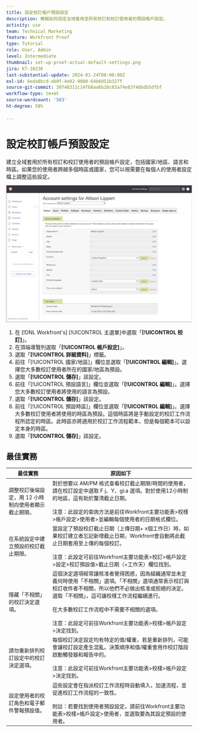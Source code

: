 ```yaml
---
title: 設定校訂帳戶預設設定
description: 瞭解如何設定全域套用至所有校訂和校訂使用者的預設帳戶設定。
activity: use
team: Technical Marketing
feature: Workfront Proof
type: Tutorial
role: User, Admin
level: Intermediate
thumbnail: set-up-proof-actual-default-settings.png
jira: KT-10236
last-substantial-update: 2024-01-24T00:00:00Z
exl-id: 6eda8bcd-ab0f-4e02-9080-64b6051b327f
source-git-commit: 30748311c14fb8aa6b10c03a74e83f46bdb5dfbf
workflow-type: tm+mt
source-wordcount: '563'
ht-degree: 58%

---
```


# 設定校訂帳戶預設設定

建立全域套用於所有校訂和校訂使用者的預設帳戶設定，包括國家/地區、語言和時區。如果您的使用者跨越多個時區或國家，您可以視需要在每個人的使用者設定檔上調整這些設定。

![校訂的帳戶設定視窗](assets/proof-system-setups-default-account-settings.png)

1. 在 [!DNL Workfront's] [!UICONTROL 主選單]中選取「**[!UICONTROL 校訂]**」。
1. 在頂端導覽列選取「**[!UICONTROL 帳戶設定]**」。
1. 選取「**[!UICONTROL 詳細資料]**」標籤。
1. 前往「[!UICONTROL 國家/地區]」欄位並選取「**[!UICONTROL 編輯]**」。選擇您大多數校訂使用者所在的國家/地區為預設。
1. 選取「**[!UICONTROL 儲存]**」該設定。
1. 前往「[!UICONTROL 預設語言]」欄位並選取「**[!UICONTROL 編輯]**」。選擇您大多數校訂使用者將使用的語言為預設。
1. 選取「**[!UICONTROL 儲存]**」該設定。
1. 前往「[!UICONTROL 預設時區]」欄位並選取「**[!UICONTROL 編輯]**」。選擇大多數校訂使用者將使用的時區為預設。這個時區將是手動設定的校訂工作流程所認定的時區。此時區亦將適用於校訂工作流程範本，但是每個範本可以設定本身的時區。
1. 選取「**[!UICONTROL 儲存]**」該設定。

## 最佳實務


| 最佳實務 | 原因如下 |
|---|---|
| 調整校訂後端設定，用 12 小時制向使用者顯示截止期限。 | 對於想要以 AM/PM 格式查看校訂截止期限/時間的使用者，請在校訂設定中選取 F j、Y、gi:a 選項。對於使用12小時制的地區，這有助於釐清截止日期。 <br> <br>注意：此設定的查詢方法是前往Workfront主要功能表>校樣>帳戶設定>使用者>並編輯每個使用者的日期格式欄位。 |
| 在系統設定中建立預設的校訂截止期限。 | 當設定了預設校訂截止日期（上傳日期+ x個工作日）時，如果校訂建立者忘記新增截止日期，Workfront會自動將此截止日期套用至上傳的每個校訂。 <br> <br>注意：此設定可前往Workfront主要功能表>校訂>帳戶設定>設定>校訂預設值>截止日期（+工作天）欄位找到。 |
| 隱藏「不相關」的校訂決定選項。 | 這個決定選項經常讓核准者覺得困惑，因為組織通常並未定義何時使用「不相關」選項。「不相關」選項通常表示校訂與校訂收件者不相關，所以他們不必做出核准或拒絕的決定。選取「不相關」，這可讓校樣工作流程繼續進行。<br> <br>在大多數校訂工作流程中不需要不相關的選項。<br> <br>注意：此設定可前往Workfront主要功能表>校樣>帳戶設定>決定找到。 |
| 請勿重新排列校訂設定中的校訂決定選項。 | 每個校訂決定設定均有特定的值/權重，若是重新排列，可能會讓校訂設定產生混亂。決策順序和值/權重會用作校訂階段啟動觸發器和報告中的。<br> <br>注意：此設定可前往Workfront主要功能表>校樣>帳戶設定>決定找到。 |
| 設定使用者的校訂角色和電子郵件警報預設值。 | 這些設定會在指派校訂工作流程時自動填入，加速流程，並促進校訂工作流程的一致性。<br> <br>附註：若要找到使用者預設設定，請前往Workfront主要功能表>校樣>帳戶設定>使用者，並選取要為其設定預設的使用者。 |

